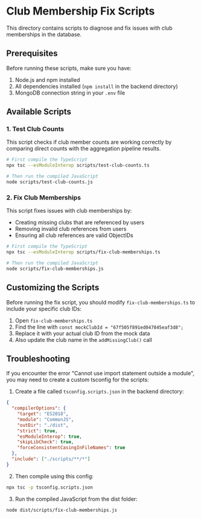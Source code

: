 # Club Membership Fix Scripts

This directory contains scripts to diagnose and fix issues with club memberships in the database.

## Prerequisites

Before running these scripts, make sure you have:

1. Node.js and npm installed
2. All dependencies installed (`npm install` in the backend directory)
3. MongoDB connection string in your `.env` file

## Available Scripts

### 1. Test Club Counts

This script checks if club member counts are working correctly by comparing direct counts with the aggregation pipeline results.

```bash
# First compile the TypeScript
npx tsc --esModuleInterop scripts/test-club-counts.ts

# Then run the compiled JavaScript
node scripts/test-club-counts.js
```

### 2. Fix Club Memberships

This script fixes issues with club memberships by:

- Creating missing clubs that are referenced by users
- Removing invalid club references from users
- Ensuring all club references are valid ObjectIDs

```bash
# First compile the TypeScript
npx tsc --esModuleInterop scripts/fix-club-memberships.ts

# Then run the compiled JavaScript
node scripts/fix-club-memberships.js
```

## Customizing the Scripts

Before running the fix script, you should modify `fix-club-memberships.ts` to include your specific club IDs:

1. Open `fix-club-memberships.ts`
2. Find the line with `const mockClubId = "67f505f891ed047845eaf3d8";`
3. Replace it with your actual club ID from the mock data
4. Also update the club name in the `addMissingClub()` call

## Troubleshooting

If you encounter the error "Cannot use import statement outside a module", you may need to create a custom tsconfig for the scripts:

1. Create a file called `tsconfig.scripts.json` in the backend directory:

```json
{
  "compilerOptions": {
    "target": "ES2018",
    "module": "CommonJS",
    "outDir": "./dist",
    "strict": true,
    "esModuleInterop": true,
    "skipLibCheck": true,
    "forceConsistentCasingInFileNames": true
  },
  "include": ["./scripts/**/*"]
}
```

2. Then compile using this config:

```bash
npx tsc -p tsconfig.scripts.json
```

3. Run the compiled JavaScript from the dist folder:

```bash
node dist/scripts/fix-club-memberships.js
```
